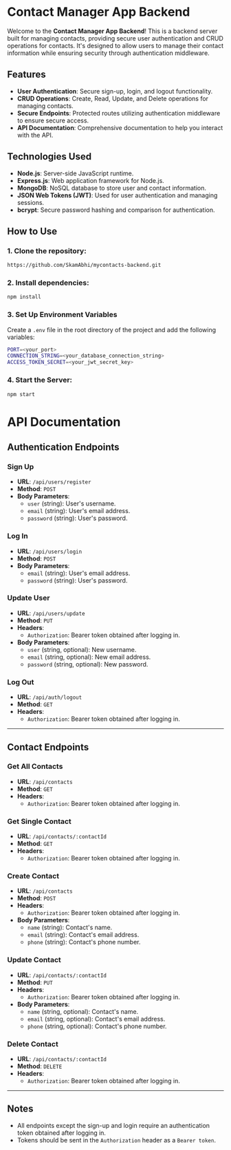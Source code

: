 # Contact Manager App Backend

Welcome to the **Contact Manager App Backend**! This is a backend server built for managing contacts, providing secure user authentication and CRUD operations for contacts. It's designed to allow users to manage their contact information while ensuring security through authentication middleware.

## Features

- **User Authentication**: Secure sign-up, login, and logout functionality.
- **CRUD Operations**: Create, Read, Update, and Delete operations for managing contacts.
- **Secure Endpoints**: Protected routes utilizing authentication middleware to ensure secure access.
- **API Documentation**: Comprehensive documentation to help you interact with the API.

## Technologies Used

- **Node.js**: Server-side JavaScript runtime.
- **Express.js**: Web application framework for Node.js.
- **MongoDB**: NoSQL database to store user and contact information.
- **JSON Web Tokens (JWT)**: Used for user authentication and managing sessions.
- **bcrypt**: Secure password hashing and comparison for authentication.

## How to Use

### 1. Clone the repository:
   ```bash
   https://github.com/SkamAbhi/mycontacts-backend.git
```

### 2. Install dependencies:
   ```bash
   npm install
```

 ### 3. Set Up Environment Variables

Create a `.env` file in the root directory of the project and add the following variables:

```bash
PORT=<your_port> 
CONNECTION_STRING=<your_database_connection_string>
ACCESS_TOKEN_SECRET=<your_jwt_secret_key>
```

### 4. Start the Server:
   ```bash
   npm start
```
# API Documentation

## Authentication Endpoints

### Sign Up

- **URL**: `/api/users/register`
- **Method**: `POST`
- **Body Parameters**:
  - `user` (string): User's username.
  - `email` (string): User's email address.
  - `password` (string): User's password.

### Log In

- **URL**: `/api/users/login`
- **Method**: `POST`
- **Body Parameters**:
  - `email` (string): User's email address.
  - `password` (string): User's password.

### Update User

- **URL**: `/api/users/update`
- **Method**: `PUT`
- **Headers**:
  - `Authorization`: Bearer token obtained after logging in.
- **Body Parameters**:
  - `user` (string, optional): New username.
  - `email` (string, optional): New email address.
  - `password` (string, optional): New password.

### Log Out

- **URL**: `/api/auth/logout`
- **Method**: `GET`
- **Headers**:
  - `Authorization`: Bearer token obtained after logging in.

---

## Contact Endpoints

### Get All Contacts

- **URL**: `/api/contacts`
- **Method**: `GET`
- **Headers**:
  - `Authorization`: Bearer token obtained after logging in.

### Get Single Contact

- **URL**: `/api/contacts/:contactId`
- **Method**: `GET`
- **Headers**:
  - `Authorization`: Bearer token obtained after logging in.

### Create Contact

- **URL**: `/api/contacts`
- **Method**: `POST`
- **Headers**:
  - `Authorization`: Bearer token obtained after logging in.
- **Body Parameters**:
  - `name` (string): Contact's name.
  - `email` (string): Contact's email address.
  - `phone` (string): Contact's phone number.

### Update Contact

- **URL**: `/api/contacts/:contactId`
- **Method**: `PUT`
- **Headers**:
  - `Authorization`: Bearer token obtained after logging in.
- **Body Parameters**:
  - `name` (string, optional): Contact's name.
  - `email` (string, optional): Contact's email address.
  - `phone` (string, optional): Contact's phone number.

### Delete Contact

- **URL**: `/api/contacts/:contactId`
- **Method**: `DELETE`
- **Headers**:
  - `Authorization`: Bearer token obtained after logging in.

---

## Notes

- All endpoints except the sign-up and login require an authentication token obtained after logging in.
- Tokens should be sent in the `Authorization` header as a `Bearer token`.

